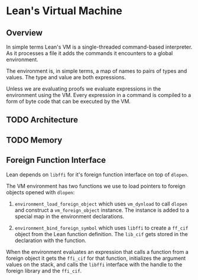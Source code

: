 # Lean's Virtual Machine

## Overview

In simple terms Lean's VM is a single-threaded command-based
interpreter. As it processes a file it adds the commands it
encounters to a global environment.

The environment is, in simple terms, a map of names to pairs of
types and values. The type and value are both expressions.

Unless we are evaluating proofs we evaluate expressions in the
environment using the VM. Every expression in a command is compiled
to a form of byte code that can be executed by the VM.

## TODO Architecture

## TODO Memory

## Foreign Function Interface

Lean depends on `libffi` for it's foreign function interface on top of
`dlopen`.

The VM environment has two functions we use to load pointers to
foreign objects opened with `dlopen`:

1. `environment_load_foreign_object` which uses `vm_dynload` to call
   `dlopen` and construct a `vm_foreign_object` instance. The instance
   is added to a special map in the environment declarations.

2. `environment_bind_foreign_symbol` which uses `libffi` to create a
   `ff_cif` object from the Lean function definition. The `lib_cif`
   gets stored in the declaration with the function.

When the environment evaluates an expression that calls a function
from a foreign object it gets the `ffi_cif` for that function,
initializes the argument values on the stack, and calls the `libffi`
interface with the handle to the foreign library and the `ffi_cif`.
